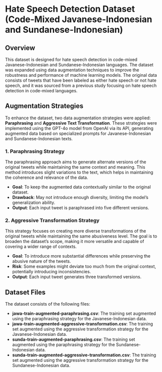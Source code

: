 # Hate Speech Detection Dataset (Code-Mixed Javanese-Indonesian and Sundanese-Indonesian)

## Overview

This dataset is designed for hate speech detection in code-mixed Javanese-Indonesian and Sundanese-Indonesian languages. The dataset was expanded using data augmentation techniques to improve the robustness and performance of machine learning models. The original data consists of tweets that have been labeled as either hate speech or not hate speech, and it was sourced from a previous study focusing on hate speech detection in code-mixed languages.

## Augmentation Strategies

To enhance the dataset, two data augmentation strategies were applied: **Paraphrasing** and **Aggressive Text Transformation**. These strategies were implemented using the GPT-4o model from OpenAI via its API, generating augmented data based on specialized prompts for Javanese-Indonesian and Sundanese-Indonesian texts.

### 1. Paraphrasing Strategy

The paraphrasing approach aims to generate alternate versions of the original tweets while maintaining the same context and meaning. This method introduces slight variations to the text, which helps in maintaining the coherence and relevance of the data. 

- **Goal**: To keep the augmented data contextually similar to the original dataset.
- **Drawback**: May not introduce enough diversity, limiting the model’s generalization ability.
- **Output**: Each input tweet is paraphrased into five different versions.

### 2. Aggressive Transformation Strategy

This strategy focuses on creating more diverse transformations of the original tweets while maintaining the same abusiveness level. The goal is to broaden the dataset’s scope, making it more versatile and capable of covering a wider range of contexts.

- **Goal**: To introduce more substantial differences while preserving the abusive nature of the tweets.
- **Risk**: Some examples might deviate too much from the original context, potentially introducing inconsistencies.
- **Output**: Each input tweet generates three transformed versions.

## Dataset Files

The dataset consists of the following files:

- **jawa-train-augmented-paraphrasing.csv**: The training set augmented using the paraphrasing strategy for the Javanese-Indonesian data.
- **jawa-train-augmented-aggressive-transformation.csv**: The training set augmented using the aggressive transformation strategy for the Javanese-Indonesian data.
- **sunda-train-augmented-paraphrasing.csv**: The training set augmented using the paraphrasing strategy for the Sundanese-Indonesian data.
- **sunda-train-augmented-aggressive-transformation.csv**: The training set augmented using the aggressive transformation strategy for the Sundanese-Indonesian data.
